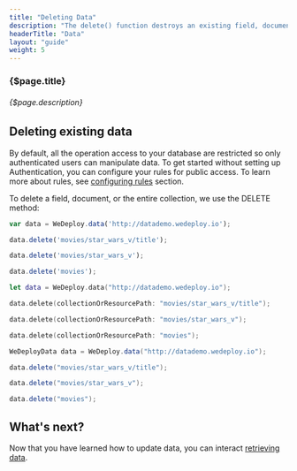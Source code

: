```yaml
---
title: "Deleting Data"
description: "The delete() function destroys an existing field, document or collection in the database."
headerTitle: "Data"
layout: "guide"
weight: 5
---
```


### {$page.title}

###### {$page.description}

<article id="1">

## Deleting existing data

<aside>

By default, all the operation access to your database are restricted so only authenticated users can manipulate data. To get started without setting up Authentication, you can configure your rules for public access. To learn more about rules, see [configuring rules](/docs/data/configuring-rules.html) section.

</aside>

To delete a field, document, or the entire collection, we use the DELETE method:

```javascript
var data = WeDeploy.data('http://datademo.wedeploy.io');

data.delete('movies/star_wars_v/title');

data.delete('movies/star_wars_v');

data.delete('movies');
```
```swift
let data = WeDeploy.data("http://datademo.wedeploy.io");

data.delete(collectionOrResourcePath: "movies/star_wars_v/title");

data.delete(collectionOrResourcePath: "movies/star_wars_v");

data.delete(collectionOrResourcePath: "movies");
```
```java
WeDeployData data = WeDeploy.data("http://datademo.wedeploy.io");

data.delete("movies/star_wars_v/title");

data.delete("movies/star_wars_v");

data.delete("movies");
```

</article>

## What's next?

Now that you have learned how to update data, you can interact [retrieving data](/docs/data/retrieving-data.html).
